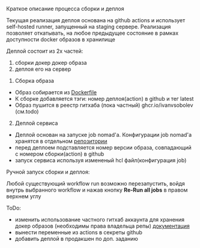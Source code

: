 Краткое описание процесса сборки и деплоя

Текущая реализация деплоя основана на github actions и использует self-hosted runner, запущенный на staging сервере. 
Реализация позволяет откатывать, на любое предыдущее состояние в рамках доступности docker образов в хранилище

Деплой состоит из 2х частей:
1) сборки докер докер образа
2) деплоя его на сервер

1. Сборка образа
- Образ собирается из [Doсkerfile](https://github.com/smmarty/idchess_front/blob/main/Dockerfile)
- К сборке добавляется тэги: номер деплоя(action) в github и тег latest
- Образ пушится в реестр гитхаба (пока частный) ghcr.io/ivanvsobolev (см.todo)

2. Деплой сервиса
- Деплой основан на запуске job nomad'а. Конфигурации job nomad'а хранятся в отдельном [репозитории](https://github.com/smmarty/idchess_devops)
- перед деплоем подставляется номер версии образа, совпадающий с номером сборки(action) в github
- запуск сервиса используя измененый hcl файл(конфигурация job)


Ручной запуск сборки и деплоя:

Любой существующий workflow run возможно перезапустить, войдя внутрь выбранного workflow и нажав кнопку **Re-Run all jobs** в правом верхнем углу

ToDo:
- изменить использование частного гитхаб аккаунта для хранения докер образов (необходимы права владельца репы) [документация](https://docs.github.com/en/packages/managing-github-packages-using-github-actions-workflows/publishing-and-installing-a-package-with-github-actions#upgrading-a-workflow-that-accesses-ghcrio)
- вынести переменные из actions в секреты github
- добавить деплой в продакшен по доп. заданию
